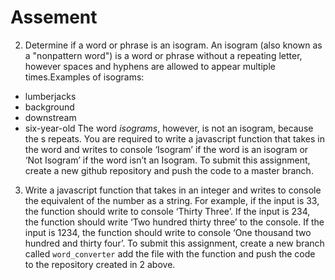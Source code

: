 # Assement
2. Determine if a word or phrase is an isogram. An isogram (also known as a "nonpattern word") is a word or phrase without a repeating letter, however spaces and hyphens are allowed to appear multiple times.Examples of isograms:
- lumberjacks
- background
- downstream
- six-year-old
The word *isograms*, however, is not an isogram, because the s repeats. You are required to write a javascript function that takes in the word and writes to console ‘Isogram’ if the word is an isogram or ‘Not Isogram’ if the word isn’t an Isogram.
To submit this assignment, create a new github repository and push the code to a master branch.

3. Write a javascript function that takes in an integer and writes to console the equivalent of the number as a string. For example, if the input is 33, the function should write to console ‘Thirty Three’. If the input is 234, the function should write ‘Two hundred thirty three’ to the console. If the input is 1234, the function should write to console ‘One thousand two hundred and thirty four’. To submit this assignment, create a new branch called `word_converter` add the file with the function and push the code to the repository created in 2 above.

